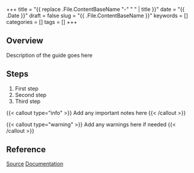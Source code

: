 +++
title = "{{ replace .File.ContentBaseName "-" " " | title }}"
date = "{{ .Date }}"
draft = false
slug = "{{ .File.ContentBaseName }}"
keywords = []
categories = []
tags = []
+++

## Overview

Description of the guide goes here

## Steps

1. First step
2. Second step
3. Third step

{{< callout type="info" >}}
   Add any important notes here
{{< /callout >}}

{{< callout type="warning" >}}
   Add any warnings here if needed
{{< /callout >}}

## Reference

[Source](URL_TO_SOURCE)
[Documentation](URL_TO_DOCS)